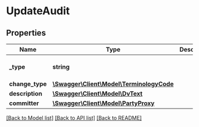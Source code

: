 # UpdateAudit

## Properties
Name | Type | Description | Notes
------------ | ------------- | ------------- | -------------
**_type** | **string** |  | [optional] [default to 'UPDATE_AUDIT']
**change_type** | [**\Swagger\Client\Model\TerminologyCode**](TerminologyCode.md) |  | 
**description** | [**\Swagger\Client\Model\DvText**](DvText.md) |  | [optional] 
**committer** | [**\Swagger\Client\Model\PartyProxy**](PartyProxy.md) |  | 

[[Back to Model list]](../../README.md#documentation-for-models) [[Back to API list]](../../README.md#documentation-for-api-endpoints) [[Back to README]](../../README.md)

